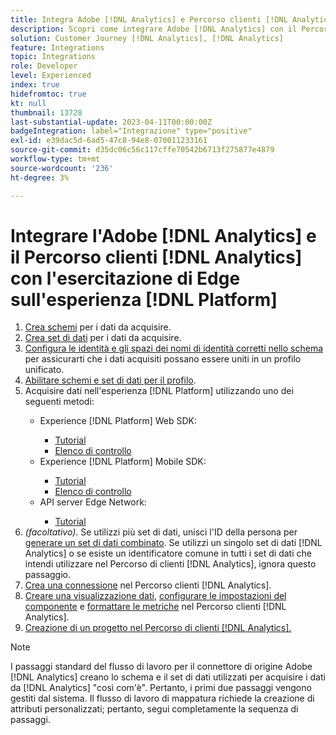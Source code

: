 ```yaml
---
title: Integra Adobe [!DNL Analytics] e Percorso clienti [!DNL Analytics] con l'esercitazione di Experience [!DNL Platform] Edge
description: Scopri come integrare Adobe [!DNL Analytics] con il Percorso clienti [!DNL Analytics] utilizzando AEP Web SDK, AEP Mobile SDK o l’API server di Edge Network.
solution: Customer Journey [!DNL Analytics], [!DNL Analytics]
feature: Integrations
topic: Integrations
role: Developer
level: Experienced
index: true
hidefromtoc: true
kt: null
thumbnail: 13728
last-substantial-update: 2023-04-11T00:00:00Z
badgeIntegration: label="Integrazione" type="positive"
exl-id: e39dac5d-6ad5-47c8-94e8-070011233161
source-git-commit: d35dc06c56c117cffe70542b6713f275877e4879
workflow-type: tm+mt
source-wordcount: '236'
ht-degree: 3%

---
```


# Integrare l&#39;Adobe [!DNL Analytics] e il Percorso clienti [!DNL Analytics] con l&#39;esercitazione di Edge sull&#39;esperienza [!DNL Platform]

<ol>
    <li><a href="https://experienceleague.adobe.com/it?lang=en#dashboard/learning" _target="_blank" rel="noopener noreferrer">Crea schemi</a> per i dati da acquisire.</li>
    <li><a href="https://experienceleague.adobe.com/docs/platform-learn/tutorials/data-ingestion/create-datasets-and-ingest-data.html?lang=it" _target="_blank" rel="noopener noreferrer">Crea set di dati</a> per i dati da acquisire.</a></li>
    <li><a href="https://experienceleague.adobe.com/docs/platform-learn/tutorials/identities/label-ingest-and-verify-identity-data.html?lang=it" _target="_blank" rel="noopener noreferrer">Configura le identità e gli spazi dei nomi di identità corretti nello schema</a> per assicurarti che i dati acquisiti possano essere uniti in un profilo unificato.</li> 
    <li><a href="https://experienceleague.adobe.com/docs/platform-learn/tutorials/profiles/bring-data-into-the-real-time-customer-profile.html?lang=it" _target="_blank" rel="noopener noreferrer">Abilitare schemi e set di dati per il profilo</a>.</li>
    <li>Acquisire dati nell'esperienza [!DNL Platform] utilizzando uno dei seguenti metodi:</li>
        <ul>
            <li>Experience [!DNL Platform] Web SDK:</li>
                <ul>
                    <li><a href="https://experienceleague.adobe.com/docs/platform-learn/implement-web-sdk/overview.html?lang=it" _target="_blank" rel="noopener noreferrer">Tutorial</a></li>
                    <li><a href="https://experienceleague.adobe.com/docs/analytics/implementation/aep-edge/web-sdk/overview.html?lang=it" _target="_blank" rel="noopener noreferrer">Elenco di controllo</a></li>
                </ul>
            <li>Experience [!DNL Platform] Mobile SDK:</li>
                <ul>
                    <li><a href="https://experienceleague.adobe.com/docs/platform-learn/data-collection/mobile-sdk/create-mobile-properties.html?lang=it" _target="_blank" rel="noopener noreferrer">Tutorial</a></li>
                    <li><a href="https://experienceleague.adobe.com/docs/analytics/implementation/aep-edge/mobile-sdk/overview.html?lang=it" _target="_blank" rel="noopener noreferrer">Elenco di controllo</a></li>
                </ul></li>
            <li>API server Edge Network:</li>
                <ul>
                    <li><a href="https://experienceleague.adobe.com/docs/experience-platform/edge-network-server-api/interacting-other-adobe-solutions/interacting-adobe-analytics.html?lang=it" _target="_blank" rel="noopener noreferrer">Tutorial</a></li>
                </ul>
       </ul>
    <li><i>(facoltativo)</i>. Se utilizzi più set di dati, unisci l'ID della persona per <a href="https://experienceleague.adobe.com/docs/analytics-platform/using/cja-connections/combined-dataset.html?lang=it" _target="_blank" rel="noopener noreferrer">generare un set di dati combinato</a>. Se utilizzi un singolo set di dati [!DNL Analytics] o se esiste un identificatore comune in tutti i set di dati che intendi utilizzare nel Percorso di clienti [!DNL Analytics], ignora questo passaggio.</li>
    <li><a href="https://experienceleague.adobe.com/docs/customer-journey-analytics-learn/tutorials/connections/connecting-customer-journey-analytics-to-data-sources-in-platform.html?lang=it" _target="_blank" rel="noopener noreferrer">Crea una connessione</a> nel Percorso clienti [!DNL Analytics].</li>
    <li><a href="https://experienceleague.adobe.com/docs/customer-journey-analytics-learn/tutorials/data-views/basic-configuration-for-data-views.html?lang=it" _target="_blank" rel="noopener noreferrer">Creare una visualizzazione dati</a>, <a href="https://experienceleague.adobe.com/docs/customer-journey-analytics-learn/tutorials/data-views/configuring-component-settings-in-data-views.html?lang=it" _target="_blank" rel="noopener noreferrer">configurare le impostazioni del componente</a> e <a href="https://experienceleague.adobe.com/docs/customer-journey-analytics-learn/tutorials/data-views/formatting-metrics-in-data-views.html?lang=it" _target="_blank" rel="noopener noreferrer">formattare le metriche</a> nel Percorso clienti [!DNL Analytics].
    <li><a href="https://experienceleague.adobe.com/docs/customer-journey-analytics-learn/tutorials/analysis-workspace/workspace-projects/build-a-new-project.html?lang=it" _target="_blank" rel="noopener noreferrer">Creazione di un progetto nel Percorso di clienti [!DNL Analytics].</a></li>
</ol>

>[!NOTE]
>
>I passaggi standard del flusso di lavoro per il connettore di origine Adobe [!DNL Analytics] creano lo schema e il set di dati utilizzati per acquisire i dati da [!DNL Analytics] &quot;così com&#39;è&quot;. Pertanto, i primi due passaggi vengono gestiti dal sistema. Il flusso di lavoro di mappatura richiede la creazione di attributi personalizzati; pertanto, segui completamente la sequenza di passaggi.
